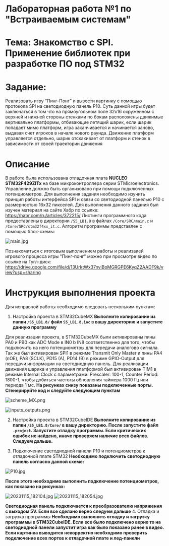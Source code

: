 # Лабораторная работа №1 по "Встраиваемым системам"
# Тема: Знакомство с SPI. Применение библиотек при разработке ПО под STM32

# Задание:
Реализовать игру “Пинг-Понг” и вывести картинку с помощью протокола SPI на светодиодную панель P10. Суть данной игры будет заключаться в том что на прямоугольном поле 32х16 окруженном с верхней и нижней стороны стенками по бокам расположены движимые вертикально платформы, отбивающие летящий шарик, если шарик попадает мимо платформ, игра заканчивается и начинается заново, выдавая счет игроков в начале нового раунда. Движение платформ управляется отдельно, шарик отскакивает от платформ и стенок в зависимости от своей траектории движения

# Описание
В работе была использована отладочная плата **NUCLEO STM32F429ZITx** на базе микроконтроллера серии STMicroelectronics. Управление должно быть организовано при помощи подключенных потенциометров.
Для выполнения задания необходимо изучить принцип работы интерфейса SPI и связи со светодиодной панелью P10 с размерностью 16x32 пикселей. Для выполнения данного задания был изучен материал на сайте Хабр по ссылке: https://habr.com/ru/articles/372215/
Листинги программного кода предоставлены в директории `/S5_LB1.8` в файлах `/Core/SRC/main.c` и `/Core/SRC/stm32f4xx_it.c`. 
Алгоритм программы представлен с помощью блок-схемы:

![main.jpg](Images/main_min.jpg)

Познакомиться с итоговым выполнением работы и реализаией игрового процесса игры "Пинг-понг" можно при просмотре видео по ссылке на Гугл-диск: https://drive.google.com/file/d/13UrktWx37nviBoMGRGPE6KyqZ2AADF9k/view?usp=sharing 

# Инструкция выполнения проекта
Для исправной работы необходимо следовать нескольким пунктам:
1. Настройка проекта в STM32CubeMX
**Выполните копирование из папки `/S5_LB1.8/` файл `S5_LB1.8.ioc` в вашу директорию и запустите данную программу**

Для реализации проекта, в STM32CubeMX были активированы пины PA0 и PB0 как ADC Mode в IN0 b IN8 соответственно для того, чтобы подключить на него потенциометры для передачи аналогово сигнала. Так же был активирован SPI1 в режиме Transmit Only Master и пины PA4 (nOE), PA8 (SCLK), PD15 (A), PD14 (B) в режиме GPIO-Output для передачи информации на светодиодную панель. Для реализации движения шарика и управления платформой был активирован TIM1 в режиме Internal Clock с параметрами: Prescaler: 100-1, Counter Period: 1800-1, чтобы добиться частоты обновления таймера 1000 Гц или периода 1 мс.
**На рисунках снизу показаны подключенные порты. Сгенерируйте код и следуйте следующим пунктам**

![scheme_MX.png](Images/scheme_MX_min.png)

![inputs_outputs.png](Images/inputs_outputs.png)

2. Настройка проекта в STM32CubeIDE
**Выполните копирование из папки `/S5_LB1.8/Core/` в вашу директорию. После запустите файл `.project`. Запустите отладку программы. Если критических ошибок не найдено, иначе проверяем наличие всех файлов. Следуем дальше.**

3. Подключение светодиодной панели P10 и потенциометров к отладочной плате STM32
**Необходимо подключить светодиодную панель согласно данной схеме:**

![P10.jpg](Images/P10.jpg)

**После этого необходимо выполнить подключение потенциометров, как показано на рисунках:**

![20231115_182104.jpg](Images/connection1_min.jpg) 
![20231115_182054.jpg](Images/connection2_min.jpg)

**Светодиодная панель подключается к преобразователю напряжения с выходом 5V. Если все сделано верно следуем дальше**
4. Отладка и загрузка программы
**Необходимо выполнить отладку и загрузку программы в STM32CubeIDE. Если все было подключено верно то на светодиодной панели запустит игра как было показано ранее в видео. Если картинка выводится некорректно необходимо проверить подключение всех портов к отладочной плате и лед-панели**
